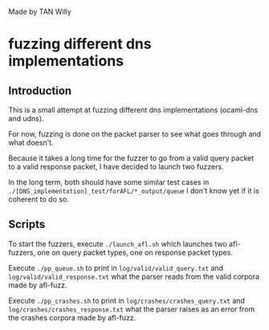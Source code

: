 Made by TAN Willy

# fuzzing different dns implementations

## Introduction

This is a small attempt at fuzzing different dns implementations (ocaml-dns and udns).

For now, fuzzing is done on the packet parser to see what goes through and what doesn't.

Because it takes a long time for the fuzzer to go from a valid query packet to a valid
response packet, I have decided to launch two fuzzers.

In the long term, both should have some similar test cases in 
```./[DNS_implementation]_test/forAFL/*_output/queue```
I don't know yet if it is coherent to do so.


## Scripts

To start the fuzzers, execute 
```./launch_afl.sh``` which launches two afl-fuzzers,
one on query packet types, one on response packet types.

Execute ```./pp_queue.sh``` to print in ```log/valid/valid_query.txt``` and ```log/valid/valid_response.txt```
what the parser reads from the valid corpora made by afl-fuzz.

Execute ```./pp_crashes.sh``` to print in ```log/crashes/crashes_query.txt``` and 
```log/crashes/crashes_response.txt``` what the parser raises as an error from the crashes corpora
made by afl-fuzz.

